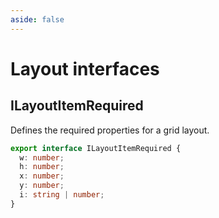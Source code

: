 ```yaml
---
aside: false
---
```


# Layout interfaces

## ILayoutItemRequired

Defines the required properties for a grid layout.

```typescript
export interface ILayoutItemRequired {
  w: number;
  h: number;
  x: number;
  y: number;
  i: string | number;
}
```
